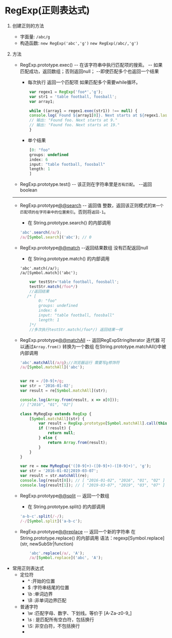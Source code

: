 # RegExp(正则表达式)

1. 创建正则的方法
    * 字面量: `/abc/g`
    * 构造函数: `new RegExp('abc','g')` `new RegExp(/abc/,'g')`

2. 方法
    * RegExp.prototype.exec() -- 在该字符串中执行匹配项的搜索。 -- 如果匹配成功，返回数组；否则返回null； --即使匹配多个也返回一个结果
        * 每次执行 返回一个匹配项 如果匹配多个需要while循环。
        ```js
            var regex1 = RegExp('foo*','g');
            var str1 = 'table football, foosball';
            var array1;

            while ((array1 = regex1.exec(str1)) !== null) {
            console.log(`Found ${array1[0]}. Next starts at ${regex1.lastIndex}.`);
            // 输出: "Found foo. Next starts at 9."
            // 输出: "Found foo. Next starts at 19."
            }
        ```
        * 单个结果
        ```js
            [0: "foo"
            groups: undefined
            index: 6
            input: "table football, foosball"
            length: 1
            ]
        ```

    * RegExp.prototype.test() -- 该正则在字符串里是`否有匹配`。 --返回boolean

    ----------------------

    * RegExp.prototype[@@search]() -- 返回值 整数，返回该正则模式的`第一个匹配项的在字符串中的位置索引`。否则将`返回-1`。
        * 在 String.prototype.search() 的内部调用
        ```js
        'abc'.search(/a/);
        /a/[Symbol.search]('abc'); // 0
        ```
    * RegExp.prototype[@@match]()  --返回结果数组 没有匹配返回null
        * 在 String.prototype.match() 的内部调用
        ```JS
        'abc'.match(/a/); 
        /a/[Symbol.match]('abc');
        ```
        ```js
            var testStr='table football, foosball';
            testStr.match(/foo*/)
            //返回结果
           /* [
                0: "foo"
                groups: undefined
                index: 6
                input: "table football, foosball"
                length: 1
            ]*/
            //多次执行testStr.match(/foo*/) 返回结果一样
        
        ```
     * RegExp.prototype[@@matchAll]()  -- 返回RegExpStringIterator 迭代器 可以通过`Array.from()` 转换为一个数组
        在String.prototype.matchAll()中被内部调用
        ```js
        'abc'.matchAll(/a/g);//浏览器运行 需要写g修饰符
        /a/[Symbol.matchAll]('abc');


        var re = /[0-9]+/g;
        var str = '2016-01-02';
        var result = re[Symbol.matchAll](str);

        console.log(Array.from(result, x => x[0]));
        // ["2016", "01", "02"]

        ```

        ```js
        class MyRegExp extends RegExp {
            [Symbol.matchAll](str) {
                var result = RegExp.prototype[Symbol.matchAll].call(this, str);
                if (!result) {
                    return null;
                } else {
                    return Array.from(result);
                }
            }
        }

        var re = new MyRegExp('([0-9]+)-([0-9]+)-([0-9]+)', 'g');
        var str = '2016-01-02|2019-03-07';
        var result = str.matchAll(re);
        console.log(result[0]); // [ "2016-01-02", "2016", "01", "02" ]
        console.log(result[1]); // [ "2019-03-07", "2019", "03", "07" ]

        ```
    * RegExp.prototype[@@split]()  -- 返回一个数组
        * 在 String.prototype.split() 的内部调用
        ```js
        'a-b-c'.split(/-/);
        /-/[Symbol.split]('a-b-c');
        ```
    * RegExp.prototype[@@replace]()  -- 返回一个新的字符串
         在 String.prototype.replace() 的内部调用
         语法：regexp[Symbol.replace](str, newSubStr|function)
        ```js
            'abc'.replace(/a/, 'A');
            /a/[Symbol.replace]('abc', 'A');
        ```

* 常用正则表达式
    * 定位符
        * ^ :开始的位置
        * $ :字符串结尾的位置
        * \b :单词边界
        * \B :非单词边界匹配
    * 普通字符
        * \w :匹配字母、数字、下划线。等价于 [A-Za-z0-9_]
        * \s : 是匹配所有空白符，包括换行
        * \S: 非空白符，不包括换行
        *  [^ABC]:匹配除了 [...] 中字符的所有字符